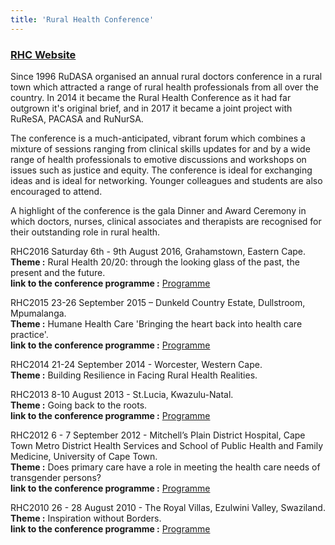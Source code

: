 ```yaml
---
title: 'Rural Health Conference'
---
```

### [RHC Website](https://www.ruralhealthconference.org.za/)
Since 1996 RuDASA organised an annual rural doctors conference in a rural town which attracted a range of rural health professionals from all over the country. In 2014 it became the Rural Health Conference as it had far outgrown it's original brief, and in 2017 it became a joint project with RuReSA, PACASA and RuNurSA.

The conference is a much-anticipated, vibrant forum which combines a mixture of sessions ranging from clinical skills updates for and by a wide range of health professionals to emotive discussions and workshops on issues such as justice and equity. The conference is ideal for exchanging ideas and is ideal for networking. Younger colleagues and students are also encouraged to attend.

A highlight of the conference is the gala Dinner and Award Ceremony in which doctors, nurses, clinical associates and therapists are recognised for their outstanding role in rural health. 

RHC2016 Saturday 6th - 9th August 2016, Grahamstown, Eastern Cape.  
**Theme :** Rural Health 20/20: through the looking glass of the past, the present and the future.      
**link to the conference programme :** [Programme](https://drive.google.com/file/d/1nNcLC3XHPaehRqavtGvW8exaCQOTW7Xa/view?usp=sharing)  

RHC2015 23-26 September 2015 – Dunkeld Country Estate, Dullstroom, Mpumalanga.  
**Theme :** Humane Health Care 'Bringing the heart back into health care practice'.  
**link to the conference programme :** [Programme](https://drive.google.com/file/d/1J8Agdu1yAMh4uF08CX8801SU4CJPrhJN/view?usp=sharing)

RHC2014 21-24 September 2014 - Worcester, Western Cape.  
**Theme :** Building Resilience in Facing Rural Health Realities.  

RHC2013 8-10 August 2013 - St.Lucia, Kwazulu-Natal.  
**Theme :** Going back to the roots.  
**link to the conference programme :** [Programme](https://drive.google.com/file/d/1D6iwErAr3-NzfJCDtxpUcXti_R_qES2s/view?usp=sharing)  

RHC2012 6 - 7 September 2012 - Mitchell’s Plain District Hospital, Cape Town Metro District Health Services and School of Public Health and Family Medicine, University of Cape Town.   
**Theme :** Does primary care have a role in meeting the health care needs of transgender persons?   
**link to the conference programme :** [Programme](https://docs.google.com/document/d/1E0s4jMiW2d5zfxjAMklS0qTrojMh6SjM/edit?usp=sharing&ouid=104395152309895524523&rtpof=true&sd=true)

RHC2010 26 - 28 August 2010 - The Royal Villas, Ezulwini Valley, Swaziland.  
**Theme :** Inspiration without Borders.  
**link to the conference programme :** [Programme](https://docs.google.com/spreadsheets/d/1CDioFNEvGuJfO0yX7NPqEIrxSmpoKY7R/edit?usp=sharing&ouid=104395152309895524523&rtpof=true&sd=true)



<!--
    This is a comment and is not displayed on the website. Do not alter this text between arrows (->).
    To change the content in this file, simply retype/ copy+paste any text above, as you would in a normal text file/ word document.

    Do not change the "title:" title, or the ---. Only change the text inside ''

    The hashtag ( # ) symbols followed by a space and then text show a heading. The more #s you have, the smaller/"less important" the heading. You can add up to 6 # but we suggest max 4 #. make sure each heading is on a separate line.

    Links are created by putting the text you want to show in square brackets ( [] ) followed by the link in round brackets ( () ). For example, [RuReSA](https://ruresa.org.za/) will show as RuReSA and link to the RuReSA website.

    Please refer to the "HOW TO USE" or "HOW TO USE SHORT" files for more information.
 -->
